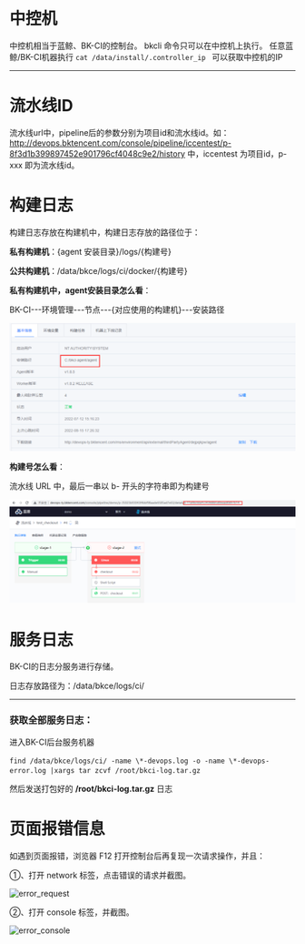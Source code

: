# 中控机
中控机相当于蓝鲸、BK-CI的控制台。 bkcli 命令只可以在中控机上执行。
任意蓝鲸/BK-CI机器执行 ```cat /data/install/.controller_ip ```  可以获取中控机的IP

---

# 流水线ID

流水线url中，pipeline后的参数分别为项目id和流水线id。如：http://devops.bktencent.com/console/pipeline/iccentest/p-8f3d1b399897452e901796cf4048c9e2/history 中，iccentest 为项目id，p-xxx 即为流水线id。



# 构建日志

构建日志存放在构建机中，构建日志存放的路径位于：

**私有构建机**：{agent 安装目录}/logs/{构建号}

**公共构建机**：/data/bkce/logs/ci/docker/{构建号}



**私有构建机中，agent安装目录怎么看**：

BK-CI---环境管理---节点---{对应使用的构建机}---安装路径

![agent安装目录](../../assets/build_log_url.png)

**构建号怎么看**：

流水线 URL 中，最后一串以 b- 开头的字符串即为构建号

![构建号](../../assets/build_id.png)

# 服务日志

BK-CI的日志分服务进行存储。

日志存放路径为：/data/bkce/logs/ci/



---

### 获取全部服务日志：

进入BK-CI后台服务机器

```find /data/bkce/logs/ci/ -name \*-devops.log -o -name \*-devops-error.log |xargs tar zcvf /root/bkci-log.tar.gz```

然后发送打包好的 **/root/bkci-log.tar.gz** 日志



# 页面报错信息

如遇到页面报错，浏览器 F12 打开控制台后再复现一次请求操作，并且：

①、打开 network 标签，点击错误的请求并截图。

![error_request](../../assets/error_request.png)



②、打开 console 标签，并截图。

![error_console](../../assets/weberror_console.png)



